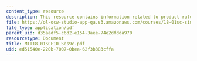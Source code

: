 ```yaml
---
content_type: resource
description: This resource contains information related to product rule.
file: https://ol-ocw-studio-app-qa.s3.amazonaws.com/courses/18-01sc-single-variable-calculus-fall-2010/ed51540e220b70070bea62f3b383cffa_MIT18_01SCF10_Ses9c.pdf
file_type: application/pdf
parent_uid: d35aadf5-c6d2-e154-3aee-74e2dfdda970
resourcetype: Document
title: MIT18_01SCF10_Ses9c.pdf
uid: ed51540e-220b-7007-0bea-62f3b383cffa
---
```

